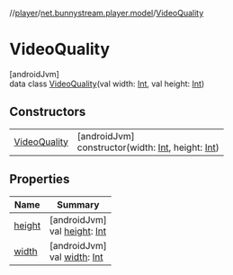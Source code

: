 //[player](../../../index.md)/[net.bunnystream.player.model](../index.md)/[VideoQuality](index.md)

# VideoQuality

[androidJvm]\
data class [VideoQuality](index.md)(val width: [Int](https://kotlinlang.org/api/latest/jvm/stdlib/kotlin/-int/index.html), val height: [Int](https://kotlinlang.org/api/latest/jvm/stdlib/kotlin/-int/index.html))

## Constructors

| | |
|---|---|
| [VideoQuality](-video-quality.md) | [androidJvm]<br>constructor(width: [Int](https://kotlinlang.org/api/latest/jvm/stdlib/kotlin/-int/index.html), height: [Int](https://kotlinlang.org/api/latest/jvm/stdlib/kotlin/-int/index.html)) |

## Properties

| Name | Summary |
|---|---|
| [height](height.md) | [androidJvm]<br>val [height](height.md): [Int](https://kotlinlang.org/api/latest/jvm/stdlib/kotlin/-int/index.html) |
| [width](width.md) | [androidJvm]<br>val [width](width.md): [Int](https://kotlinlang.org/api/latest/jvm/stdlib/kotlin/-int/index.html) |
